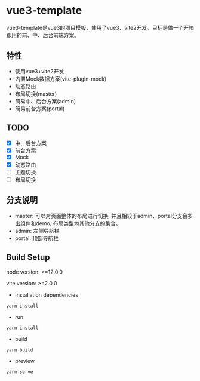 # vue3-template
vue3-template是vue3的项目模板，使用了vue3、vite2开发。目标是做一个开箱即用的前、中、后台前端方案。

## 特性
- 使用vue3+vite2开发
- 内置Mock数据方案(vite-plugin-mock)
- 动态路由
- 布局切换(master)
- 简易中、后台方案(admin)
- 简易前台方案(portal)

## TODO
+ [X] 中、后台方案
+ [X] 前台方案
+ [X] Mock
+ [X] 动态路由
+ [ ] 主题切换
+ [ ] 布局切换

## 分支说明
- master: 可以对页面整体的布局进行切换, 并且相较于admin、portal分支会多出组件和demo, 布局类型为其他分支的集合。
- admin: 左侧导航栏
- portal: 顶部导航栏

## Build Setup
node version: >=12.0.0

vite version: >=2.0.0

* Installation dependencies
```
yarn install
```

* run
```
yarn install
```

* build
```
yarn build
```

* preview
```
yarn serve
```

## 